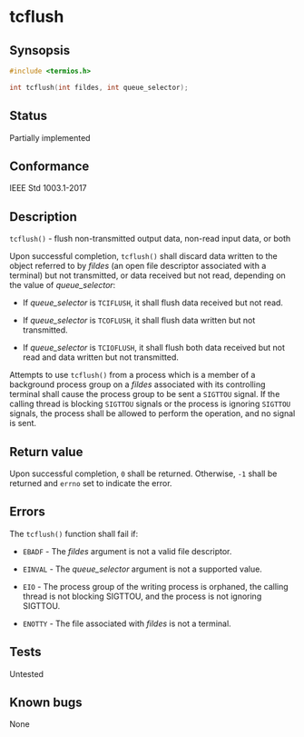 # tcflush

## Synsopsis

```c
#include <termios.h>

int tcflush(int fildes, int queue_selector);
```

## Status

Partially implemented

## Conformance

IEEE Std 1003.1-2017

## Description

`tcflush()` - flush non-transmitted output data, non-read input data, or both

Upon successful completion, `tcflush()` shall discard data written to the object referred to by _fildes_ (an open file
descriptor associated with a terminal) but not transmitted, or data received but not read, depending on the value of
_queue_selector_:

* If _queue_selector_ is `TCIFLUSH`, it shall flush data received but not read.

* If _queue_selector_ is `TCOFLUSH`, it shall flush data written but not transmitted.

* If _queue_selector_ is `TCIOFLUSH`, it shall flush both data received but not read and data written but not
transmitted.

Attempts to use `tcflush()` from a process which is a member of a background process group on a _fildes_ associated
with its controlling terminal shall cause the process group to be sent a `SIGTTOU` signal. If the calling thread is
blocking `SIGTTOU` signals or the process is ignoring `SIGTTOU` signals, the process shall be allowed to perform the
operation, and no signal is sent.

## Return value

Upon successful completion, `0` shall be returned. Otherwise, `-1` shall be returned and `errno` set to indicate the
error.

## Errors

The `tcflush()` function shall fail if:

* `EBADF` - The _fildes_ argument is not a valid file descriptor.

* `EINVAL` - The _queue_selector_ argument is not a supported value.

* `EIO` - The process group of the writing process is orphaned, the calling thread is not blocking SIGTTOU, and the
process is not ignoring SIGTTOU.

* `ENOTTY` - The file associated with _fildes_ is not a terminal.

## Tests

Untested

## Known bugs

None
